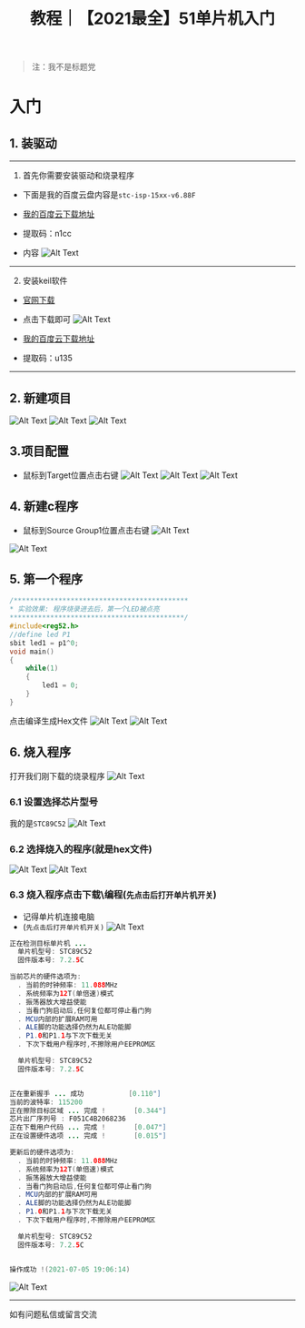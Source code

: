 ﻿---
layout: post
title: 教程｜【2021最全】51单片机入门
categories: [教程]
description: 【2021最全】51单片机入门+驱动下载安装+keil下载配置+烧入程序教程
keywords: 教程, 服务器
mermaid: false
sequence: false
flow: false
mathjax: false
mindmap: false
mindmap2: false
---



> 注：我不是标题党


# 入门
## 1. 装驱动
---
1. 首先你需要安装驱动和烧录程序

- 下面是我的百度云盘内容是`stc-isp-15xx-v6.88F` 

- [我的百度云下载地址](https://pan.baidu.com/s/1RtE23V24QsTMrl3tuZvKKg)
- 提取码：n1cc

- 内容
![Alt Text](/images/posts/202107051816254.png)
---
2. 安装keil软件

- [官网下载](https://www.keil.com/download/product/)

- 点击下载即可
![Alt Text](/images/posts/20210705182347149.png)

- [我的百度云下载地址](https://pan.baidu.com/s/1OaCHINkRdhl037po7uEiPQ)
- 提取码：u135
---
## 2. 新建项目
![Alt Text](/images/posts/20210705183207250.png)
![Alt Text](/images/posts/20210705183715853.png)
![Alt Text](/images/posts/20210705185159710.png)
## 3.项目配置
- 鼠标到Target位置点击右键
![Alt Text](/images/posts/20210705185311302.png)
![Alt Text](/images/posts/20210705185344530.png)
![Alt Text](/images/posts/20210705185402224.png)
## 4. 新建c程序
- 鼠标到Source Group1位置点击右键
![Alt Text](/images/posts/20210705185523326.png)

![Alt Text](/images/posts/20210705185759101.png)
## 5. 第一个程序
```c
/*******************************************
* 实验效果: 程序烧录进去后，第一个LED被点亮
*******************************************/
#include<reg52.h>
//define led P1
sbit led1 = p1^0;
void main()
{
	while(1)
	{
		led1 = 0;
	}
}
```
点击编译生成Hex文件
![Alt Text](/images/posts/20210705185904892.png)
![Alt Text](/images/posts/20210705185952664.png)
## 6. 烧入程序
打开我们刚下载的烧录程序
![Alt Text](/images/posts/20210705190113523.png)
### 6.1 设置选择芯片型号
我的是`STC89C52`
![Alt Text](/images/posts/20210705190203818.png)
### 6.2  选择烧入的程序(就是hex文件)
![Alt Text](/images/posts/20210705190317617.png)
![Alt Text](/images/posts/20210705190355201.png)
### 6.3 烧入程序点击下载\编程(`先点击后打开单片机开关`)
- 记得单片机连接电脑
- (`先点击后打开单片机开关)`
![Alt Text](/images/posts/20210705190518241.png)

```java
正在检测目标单片机 ... 
  单片机型号: STC89C52
  固件版本号: 7.2.5C

当前芯片的硬件选项为:
  . 当前的时钟频率: 11.088MHz
  . 系统频率为12T(单倍速)模式
  . 振荡器放大增益使能
  . 当看门狗启动后,任何复位都可停止看门狗
  . MCU内部的扩展RAM可用
  . ALE脚的功能选择仍然为ALE功能脚
  . P1.0和P1.1与下次下载无关
  . 下次下载用户程序时,不擦除用户EEPROM区

  单片机型号: STC89C52
  固件版本号: 7.2.5C


正在重新握手 ... 成功			[0.110"]
当前的波特率: 115200
正在擦除目标区域 ... 完成 !		[0.344"]
芯片出厂序列号 : F051C4B2068236
正在下载用户代码 ... 完成 !		[0.047"]
正在设置硬件选项 ... 完成 !		[0.015"]

更新后的硬件选项为:
  . 当前的时钟频率: 11.088MHz
  . 系统频率为12T(单倍速)模式
  . 振荡器放大增益使能
  . 当看门狗启动后,任何复位都可停止看门狗
  . MCU内部的扩展RAM可用
  . ALE脚的功能选择仍然为ALE功能脚
  . P1.0和P1.1与下次下载无关
  . 下次下载用户程序时,不擦除用户EEPROM区

  单片机型号: STC89C52
  固件版本号: 7.2.5C


操作成功 !(2021-07-05 19:06:14)

```

![Alt Text](/images/posts/20210705190814391.png)

-----
如有问题私信或留言交流
